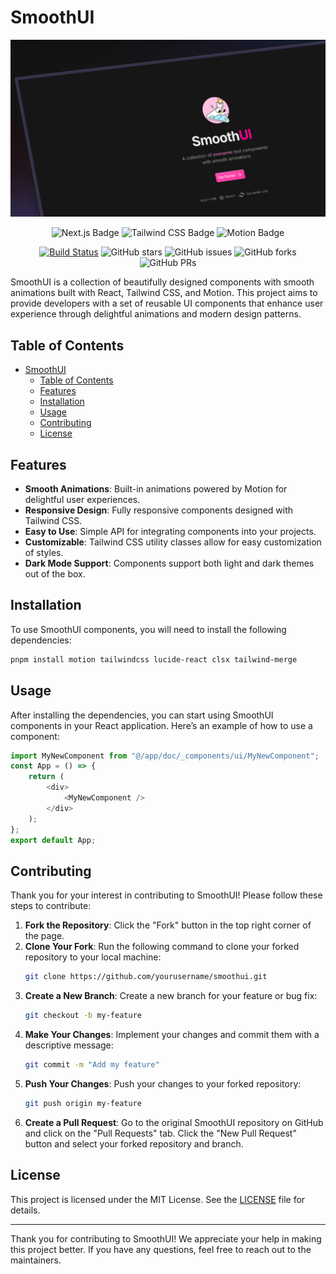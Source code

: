 # SmoothUI

![Screenshot of SmoothUI](/public/readme.png)

<div align="center">

![Next.js Badge](https://img.shields.io/badge/Next.js-000?logo=nextdotjs&logoColor=fff&style=flat)
![Tailwind CSS Badge](https://img.shields.io/badge/Tailwind%20CSS-06B6D4?logo=tailwindcss&logoColor=fff&style=flat)
![Motion Badge](https://img.shields.io/badge/Motion-ECD53F?style=flat)

[![Build Status](https://img.shields.io/endpoint.svg?url=https%3A%2F%2Factions-badge.atrox.dev%2Fpheralb%2Fsvgl%2Fbadge%3Fref%3Dmain&style=flat)](https://actions-badge.atrox.dev/educlopez/smoothui/goto?ref=main)
![GitHub stars](https://img.shields.io/github/stars/educlopez/smoothui)
![GitHub issues](https://img.shields.io/github/issues/educlopez/smoothui)
![GitHub forks](https://img.shields.io/github/forks/educlopez/smoothui)
![GitHub PRs](https://img.shields.io/github/issues-pr/educlopez/smoothui)

</div>
SmoothUI is a collection of beautifully designed components with smooth animations built with React, Tailwind CSS, and Motion. This project aims to provide developers with a set of reusable UI components that enhance user experience through delightful animations and modern design patterns.

## Table of Contents

- [SmoothUI](#smoothui)
  - [Table of Contents](#table-of-contents)
  - [Features](#features)
  - [Installation](#installation)
  - [Usage](#usage)
  - [Contributing](#contributing)
  - [License](#license)

## Features

- **Smooth Animations**: Built-in animations powered by Motion for delightful user experiences.
- **Responsive Design**: Fully responsive components designed with Tailwind CSS.
- **Easy to Use**: Simple API for integrating components into your projects.
- **Customizable**: Tailwind CSS utility classes allow for easy customization of styles.
- **Dark Mode Support**: Components support both light and dark themes out of the box.

## Installation

To use SmoothUI components, you will need to install the following dependencies:

```bash
pnpm install motion tailwindcss lucide-react clsx tailwind-merge
```

## Usage

After installing the dependencies, you can start using SmoothUI components in your React application. Here’s an example of how to use a component:

```typescript
import MyNewComponent from "@/app/doc/_components/ui/MyNewComponent";
const App = () => {
    return (
        <div>
            <MyNewComponent />
        </div>
    );
};
export default App;
```

## Contributing

Thank you for your interest in contributing to SmoothUI! Please follow these steps to contribute:

1. **Fork the Repository**: Click the "Fork" button in the top right corner of the page.
2. **Clone Your Fork**: Run the following command to clone your forked repository to your local machine:
   ```bash
   git clone https://github.com/yourusername/smoothui.git
   ```
3. **Create a New Branch**: Create a new branch for your feature or bug fix:
   ```bash
   git checkout -b my-feature
   ```
4. **Make Your Changes**: Implement your changes and commit them with a descriptive message:
   ```bash
   git commit -m "Add my feature"
   ```
5. **Push Your Changes**: Push your changes to your forked repository:
   ```bash
   git push origin my-feature
   ```
6. **Create a Pull Request**: Go to the original SmoothUI repository on GitHub and click on the "Pull Requests" tab. Click the "New Pull Request" button and select your forked repository and branch.

## License

This project is licensed under the MIT License. See the [LICENSE](LICENSE) file for details.

---

Thank you for contributing to SmoothUI! We appreciate your help in making this project better. If you have any questions, feel free to reach out to the maintainers.
